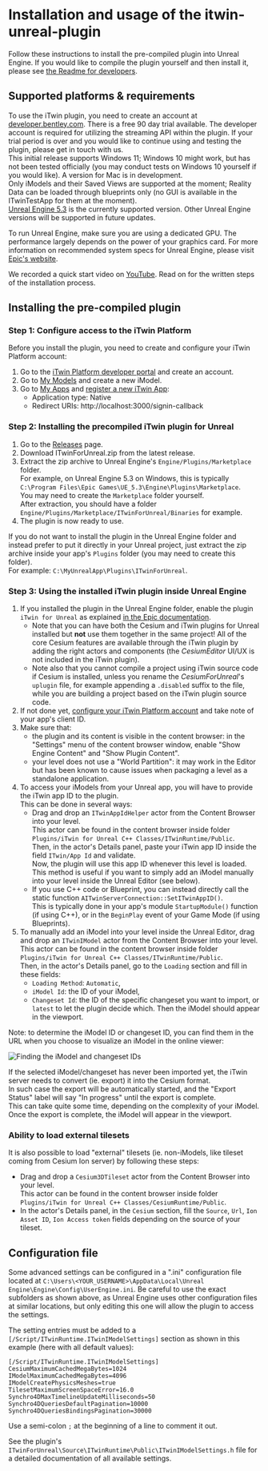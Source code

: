 # Installation and usage of the itwin-unreal-plugin

Follow these instructions to install the pre-compiled plugin into Unreal Engine. If you would like to compile the plugin yourself and then install it, please see [the Readme for developers](../ForDevelopers/).

## Supported platforms & requirements
To use the iTwin plugin, you need to create an account at [developer.bentley.com](https://developer.bentley.com). There is a free 90 day trial available. The developer account is required for utilizing the streaming API within the plugin. If your trial period is over and you would like to continue using and testing the plugin, please get in touch with us.<br>
This initial release supports Windows 11; Windows 10 might work, but has not been tested officially (you may conduct tests on Windows 10 yourself if you would like). A version for Mac is in development.<br>
Only iModels and their Saved Views are supported at the moment; Reality Data can be loaded through blueprints only (no GUI is available in the ITwinTestApp for them at the moment).<br>
[Unreal Engine 5.3](https://dev.epicgames.com/documentation/en-us/unreal-engine/installing-unreal-engine?application_version=5.3) is the currently supported version. Other Unreal Engine versions will be supported in future updates.<br>

To run Unreal Engine, make sure you are using a dedicated GPU. The performance largely depends on the power of your graphics card. For more information on recommended system specs for Unreal Engine, please visit [Epic's website](https://dev.epicgames.com/documentation/de-de/unreal-engine/hardware-and-software-specifications-for-unreal-engine).

We recorded a quick start video on [YouTube](https://www.youtube.com/watch?v=quf4t4LsqXw). Read on for the written steps of the installation process.

## Installing the pre-compiled plugin
### <a id="configure-itwin-platform"></a> Step 1: Configure access to the iTwin Platform

Before you install the plugin, you need to create and configure your iTwin Platform account:<br>
1. Go to the [iTwin Platform developer portal](https://developer.bentley.com/) and create an account.<br>
2. Go to [My Models](https://developer.bentley.com/my-imodels/) and create a new iModel.<br>
3. Go to [My Apps](https://developer.bentley.com/my-apps/) and [register a new iTwin App](https://developer.bentley.com/tutorials/quickstart-web-and-service-apps/#12-register-your-application):
   - Application type: Native
   - Redirect URIs: http://localhost:3000/signin-callback

### <a id="install-plugin"></a> Step 2: Installing the precompiled iTwin plugin for Unreal

1. Go to the [Releases](https://github.com/iTwin/itwin-unreal-plugin/releases) page.
2. Download ITwinForUnreal.zip from the latest release.
3. Extract the zip archive to Unreal Engine's `Engine/Plugins/Marketplace` folder.<br>
   For example, on Unreal Engine 5.3 on Windows, this is typically `C:\Program Files\Epic Games\UE_5.3\Engine\Plugins\Marketplace`.<br>
   You may need to create the `Marketplace` folder yourself.<br>
   After extraction, you should have a folder `Engine/Plugins/Marketplace/ITwinForUnreal/Binaries` for example.
4. The plugin is now ready to use.

If you do not want to install the plugin in the Unreal Engine folder and instead prefer to put it directly in your Unreal project, just extract the zip archive inside your app's `Plugins` folder (you may need to create this folder).<br>
For example: `C:\MyUnrealApp\Plugins\ITwinForUnreal`.

### Step 3: Using the installed iTwin plugin inside Unreal Engine

1. If you installed the plugin in the Unreal Engine folder, enable the plugin `iTwin for Unreal` as explained [in the Epic documentation](https://dev.epicgames.com/documentation/en-us/unreal-engine/working-with-plugins-in-unreal-engine).
   - Note that you can have both the Cesium and iTwin plugins for Unreal installed but **not** use them together in the same project! All of the core Cesium features are available through the iTwin plugin by adding the right actors and components (the _CesiumEditor_ UI/UX is not included in the iTwin plugin).
   - Note also that you cannot compile a project using iTwin source code if Cesium is installed, unless you rename the _CesiumForUnreal_'s `uplugin` file, for example appending a `.disabled` suffix to the file, while you are building a project based on the iTwin plugin source code.
2. If not done yet, [configure your iTwin Platform account](#configure-itwin-platform) and take note of your app's client ID.
3. Make sure that:
   - the plugin and its content is visible in the content browser: in the "Settings" menu of the content browser window, enable "Show Engine Content" and "Show Plugin Content".
   - your level does not use a "World Partition": it may work in the Editor but has been known to cause issues when packaging a level as a standalone application.
4. To access your iModels from your Unreal app, you will have to provide the iTwin app ID to the plugin.<br>
   This can be done in several ways:
   - Drag and drop an `ITwinAppIdHelper` actor from the Content Browser into your level.<br>
     This actor can be found in the content browser inside folder `Plugins/iTwin for Unreal C++ Classes/ITwinRuntime/Public`.<br>
     Then, in the actor's Details panel, paste your iTwin app ID inside the field `ITwin/App Id` and validate.<br>
     Now, the plugin will use this app ID whenever this level is loaded.<br>
     This method is useful if you want to simply add an iModel manually into your level inside the Unreal Editor (see below).
   - If you use C++ code or Blueprint, you can instead directly call the static function `AITwinServerConnection::SetITwinAppID()`.<br>
     This is typically done in your app's module `StartupModule()` function (if using C++), or in the `BeginPlay` event of your Game Mode (if using Blueprints).
5. To manually add an iModel into your level inside the Unreal Editor, drag and drop an `ITwinIModel` actor from the Content Browser into your level.<br>
   This actor can be found in the content browser inside folder `Plugins/iTwin for Unreal C++ Classes/ITwinRuntime/Public`.<br>
   Then, in the actor's Details panel, go to the `Loading` section and fill in these fields:
   - `Loading Method`: `Automatic`,
   - `iModel Id`: the ID of your iModel,
   - `Changeset Id`: the ID of the specific changeset you want to import, or `latest` to let the plugin decide which.
Then the iModel should appear in the viewport.

Note: to determine the iModel ID or changeset ID, you can find them in the URL when you choose to visualize an iModel in the online viewer:

![Finding the iModel and changeset IDs](../../docs/Finding-the-IDs.png)

   If the selected iModel/changeset has never been imported yet, the iTwin server needs to convert (ie. export) it into the Cesium format.<br>
   In such case the export will be automatically started, and the "Export Status" label will say "In progress" until the export is complete.<br>
   This can take quite some time, depending on the complexity of your iModel. Once the export is complete, the iModel will appear in the viewport.
   
### <a id="load-external-tileset"></a>Ability to load external tilesets
It is also possible to load "external" tilesets (ie. non-iModels, like tileset coming from Cesium Ion server) by following these steps:
- Drag and drop a `Cesium3DTileset` actor from the Content Browser into your level.<br>
  This actor can be found in the content browser inside folder `Plugins/iTwin for Unreal C++ Classes/CesiumRuntime/Public`.<br>
- In the actor's Details panel, in the `Cesium` section, fill the `Source`, `Url`, `Ion Asset ID`, `Ion Access token` fields depending on the source of your tileset.

## Configuration file
Some advanced settings can be configured in a ".ini" configuration file located at `C:\Users\<YOUR_USERNAME>\AppData\Local\Unreal Engine\Engine\Config\UserEngine.ini`.
Be careful to use the exact subfolders as shown above, as Unreal Engine uses other configuration files at similar locations, but only editing this one will allow the plugin to access the settings.

The setting entries must be added to a `[/Script/ITwinRuntime.ITwinIModelSettings]` section as shown in this example (here with all default values):

```
[/Script/ITwinRuntime.ITwinIModelSettings]
CesiumMaximumCachedMegaBytes=1024
IModelMaximumCachedMegaBytes=4096
IModelCreatePhysicsMeshes=true
TilesetMaximumScreenSpaceError=16.0
Synchro4DMaxTimelineUpdateMilliseconds=50
Synchro4DQueriesDefaultPagination=10000
Synchro4DQueriesBindingsPagination=30000
```
Use a semi-colon `;` at the beginning of a line to comment it out.

See the plugin's `ITwinForUnreal\Source\ITwinRuntime\Public\ITwinIModelSettings.h` file for a detailed documentation of all available settings.